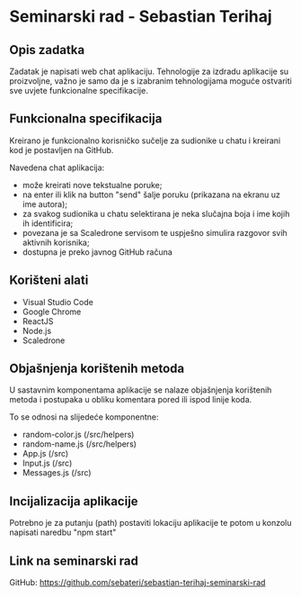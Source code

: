 # Seminarski rad - Sebastian Terihaj

## Opis zadatka 

Zadatak je napisati web chat aplikaciju. Tehnologije za izdradu aplikacije su proizvoljne, važno je samo da je s izabranim tehnologijama moguće ostvariti sve uvjete funkcionalne specifikacije.

## Funkcionalna specifikacija

Kreirano je funkcionalno korisničko sučelje za sudionike u chatu i kreirani kod je postavljen na GitHub.

Navedena chat aplikacija:

- može kreirati nove tekstualne poruke;
- na enter ili klik na button "send" šalje poruku (prikazana na ekranu uz ime autora);
- za svakog sudionika u chatu selektirana je neka slučajna boja i ime kojih ih identificira;
- povezana je sa Scaledrone servisom te uspješno simulira razgovor svih aktivnih korisnika;
- dostupna je preko javnog GitHub računa

## Korišteni alati

- Visual Studio Code
- Google Chrome
- ReactJS
- Node.js
- Scaledrone

## Objašnjenja korištenih metoda

U sastavnim komponentama aplikacije se nalaze objašnjenja korištenih metoda i postupaka u obliku komentara pored ili ispod linije koda.

To se odnosi na slijedeće komponentne:

- random-color.js (/src/helpers)
- random-name.js (/src/helpers)
- App.js (/src)
- Input.js (/src)
- Messages.js (/src)

## Incijalizacija aplikacije

Potrebno je za putanju (path) postaviti lokaciju aplikacije te potom u konzolu napisati naredbu "npm start"

## Link na seminarski rad

GitHub: https://github.com/sebateri/sebastian-terihaj-seminarski-rad
